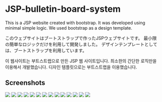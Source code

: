 # JSP-bulletin-board-system
This is a JSP website created with bootstrap. It was developed using minimal simple logic. We used bootstrap as a design template.  

このウェブサイトはブートストラップで作ったJSPウェブサイトです。 最小限の簡単なロジックだけを利用して開発しました。 デザインテンプレートとしては、ブートストラップを利用しています。  

이 웹사이트는 부트스트랩으로 만든 JSP 웹 사이트입니다. 최소한의 간단한 로직만을 이용해서 개발했습니다. 디자인 템플릿으로는 부트스트랩을 이용했습니다.

Screenshots
-----------
<div>
  <img src="https://user-images.githubusercontent.com/43163696/95014958-659ae880-0685-11eb-92a2-f48a0ede6223.PNG">
  <img src="https://user-images.githubusercontent.com/43163696/95015007-967b1d80-0685-11eb-8985-09eb92b2c3bb.png">
  <img src="https://user-images.githubusercontent.com/43163696/95015016-9bd86800-0685-11eb-9f86-21d859cc0762.PNG">
  <img src="https://user-images.githubusercontent.com/43163696/95015025-a4c93980-0685-11eb-86b4-84a49d9c7f8a.png">
  <img src="https://user-images.githubusercontent.com/43163696/95015033-aeeb3800-0685-11eb-9c30-9b9a20b43ad7.PNG">
  <img src="https://user-images.githubusercontent.com/43163696/95015039-b579af80-0685-11eb-8383-1c37171c1ed2.png">
  <img src="https://user-images.githubusercontent.com/43163696/95015042-bad6fa00-0685-11eb-9022-239e2faf5f50.PNG">
  <img src="https://user-images.githubusercontent.com/43163696/95015046-c0ccdb00-0685-11eb-8b39-67e7ba3597aa.png">
  <img src="https://user-images.githubusercontent.com/43163696/95015052-c6c2bc00-0685-11eb-82c5-710ae3886dc3.png">
  <img src="https://user-images.githubusercontent.com/43163696/95015056-d510d800-0685-11eb-9488-a52b77fad9c5.png">
  <img src="https://user-images.githubusercontent.com/43163696/95015059-d7733200-0685-11eb-8596-07727ba03ba4.png">
  <img src="https://user-images.githubusercontent.com/43163696/95015094-130dfc00-0686-11eb-8205-e94692369031.PNG">
  <img src="https://user-images.githubusercontent.com/43163696/95015099-1903dd00-0686-11eb-93b9-7bbafb14dcc3.png">
  <img src="https://user-images.githubusercontent.com/43163696/95015137-58cac480-0686-11eb-9fcc-38c56982af6c.PNG">
</div>
